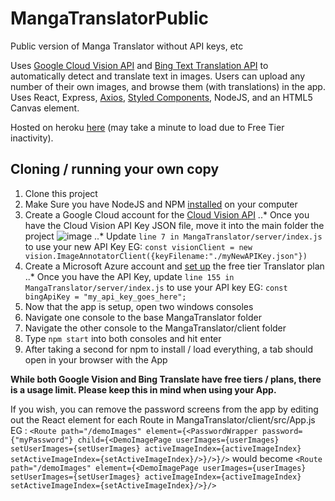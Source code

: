 # MangaTranslatorPublic
Public version of Manga Translator without API keys, etc

Uses [Google Cloud Vision API](https://cloud.google.com/vision) and [Bing Text Translation API](https://www.microsoft.com/en-us/translator/business/translator-api/) to automatically detect and translate text in images.
Users can upload any number of their own images, and browse them (with translations) in the app.
Uses React, Express, [Axios](https://axios-http.com/), [Styled Components](https://styled-components.com/), NodeJS, and an HTML5 Canvas element.

Hosted on heroku [here](https://translate-manga.herokuapp.com/) (may take a minute to load due to Free Tier inactivity).


## Cloning / running your own copy
1. Clone this project
2. Make Sure you have NodeJS and NPM [installed](https://phoenixnap.com/kb/install-node-js-npm-on-windows) on your computer
3. Create a Google Cloud account for the [Cloud Vision API](https://cloud.google.com/vision/docs/setup)
  ..* Once you have the Cloud Vision API Key JSON file, move it into the main folder the project
  ![image](https://user-images.githubusercontent.com/28494523/176967784-8012cfc6-feb1-441f-aad1-7131a2785204.png)
  ..* Update `line 7 in MangaTranslator/server/index.js` to use your new API Key
    EG: `const visionClient = new vision.ImageAnnotatorClient({keyFilename:"./myNewAPIKey.json"})`
4. Create a Microsoft Azure account and [set up](https://www.microsoft.com/en-us/translator/business/trial/#get-started) the free tier Translator plan
  ..* Once you have the API Key, update `line 155 in  MangaTranslator/server/index.js` to use your API key
    EG: `const bingApiKey = "my_api_key_goes_here";`
5. Now that the app is setup, open two windows consoles
6. Navigate one console to the base MangaTranslator folder
7. Navigate the other console to the MangaTranslator/client folder
8. Type `npm start` into both consoles and hit enter
9. After taking a second for npm to install / load everything, a tab should open in your browser with the App

**While both Google Vision and Bing Translate have free tiers / plans, there is a usage limit. Please keep this in mind when using your App.**

If you wish, you can remove the password screens from the app by editing out the React element for each Route in MangaTranslator/client/src/App.js
EG : `<Route path="/demoImages" element={<PasswordWrapper password={"myPassword"} child={<DemoImagePage userImages={userImages} setUserImages={setUserImages} activeImageIndex={activeImageIndex} setActiveImageIndex={setActiveImageIndex}/>}/>}/>` would become `<Route path="/demoImages" element={<DemoImagePage userImages={userImages} setUserImages={setUserImages} activeImageIndex={activeImageIndex} setActiveImageIndex={setActiveImageIndex}/>}/>
`
